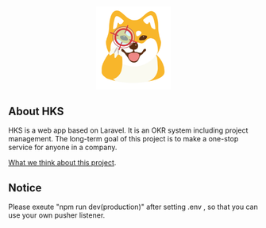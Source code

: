 <p align="center"><img src="https://github.com/ggg44473/HKS/blob/master/public/img/logo/Welcome%20to%20Vectr%20(9).png?raw=true" width="150px" height="auto"></p>

## About HKS

HKS is a web app based on Laravel. It is an OKR system including project management. The long-term goal of this project is to make a one-stop service for anyone in a company.

[What we think about this project](https://drive.google.com/file/d/1NaHYSDjrA2wfPqjbWlcyfm5tEe0Q2V7A/view?usp=sharing).

## Notice 

Please exeute "npm run dev(production)" after setting .env , so that you can use your own pusher listener.   
